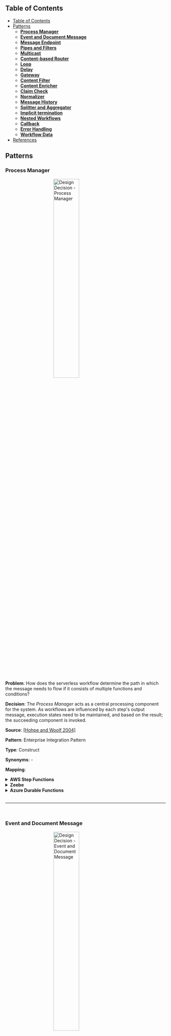 <style>
img
{
    display:block;
    float:none;
    margin-left:auto;
    margin-right:auto;
    width:40%;
}

iframe
{
    width:100%;
    height:100%;
    background: whitesmoke;
}
</style>
<link href="prism.css" rel="stylesheet" />
<script src="prism.js"></script>

## Table of Contents
- [Table of Contents](#table-of-contents)
- [Patterns](#patterns)
  - [**Process Manager**](#process-manager)
  - [**Event and Document Message**](#event-and-document-message)
  - [**Message Endpoint**](#message-endpoint)
  - [**Pipes and Filters**](#pipes-and-filters)
  - [**Multicast**](#multicast)
  - [**Content-based Router**](#content-based-router)
  - [**Loop**](#loop)
  - [**Delay**](#delay)
  - [**Gateway**](#gateway)
  - [**Content Filter**](#content-filter)
  - [**Content Enricher**](#content-enricher)
  - [**Claim Check**](#claim-check)
  - [**Normalizer**](#normalizer)
  - [**Message History**](#message-history)
  - [**Splitter and Aggregator**](#splitter-and-aggregator)
  - [**Implicit termination**](#implicit-termination)
  - [**Nested Workflows**](#nested-workflows)
  - [**Callback**](#callback)
  - [**Error Handling**](#error-handling)
  - [**Workflow Data**](#workflow-data)
- [References](#references)

## Patterns

### **Process Manager**

![Design Decision - Process Manager](images/Design_decisions_process_manager.png)

**Problem**: How does the serverless workflow determine the path in which the message needs to flow if it consists of multiple functions and conditions?

**Decision**: The _Process Manager_ acts as a central processing component for the system. As workflows are influenced by each step's output message, execution states need to be maintained, and based on the result; the succeeding component is invoked.

**Source**: [[Hohpe and Woolf 2004]](#1)

**Pattern**: Enterprise Integration Pattern

**Type**: Construct

**Synonyms**: -

**Mapping**:

<details>
<summary><b>AWS Step Functions</b></summary>
<!-- <iframe src="aws_step_functions\process_manager.html"></iframe> -->
States can be orchestrated using ASF State Machine.
<br/>
<div>
    <img src="./images/aws_mapping_process_manager.png" alt="Process Manager" style="
    height: 300px;
    width: 200px;
">
</div>
<br/>
<b>ASF snippet</b>:
<br/>
<pre>
  <code>
    {
    "Comment": "ASF Template",
    "StartAt": "Function",
    "States": {
        "Function": {
        "Type": "Pass",
        "End": true
        }
    }
    }
  </code>
</pre>
</details>

<details>
<summary><b>Zeebe</b></summary>
The "Process Manager" pattern for Zeebe is the broker coordinating the various tasks in the workflow. Here the various tasks are associated with their corresponding hosted function.
<br/>
<div>
    <img src="./images/zeebe_mapping_process_manager.png" alt="Process Manager">
</div>
</details>

<details>
<summary><b>Azure Durable Functions</b></summary>
Here the message routing "Process Manager" pattern for ADF is presented. Here the various functions are orchestrated using the primary Orchestration Function.
<br/>
<div>
    <img src="./images/adf_mapping_process_manager.png" alt="Process Manager">
</div>
</details>

<br />

----

<br />

### **Event and Document Message**

![Design Decision - Event and Document Message](images/Design_decisions_event_document_message.png)

**Problem**: How can the serverless workflow and its involved functions be executed/triggered?

**Decision**: External services or clients can invoke the serverless data processing workflow by an _Event Message_. Furthermore, _Event Messages_ can be used to invoke other workflows or services. As functions are considered a black box, the _Document Message_ containing the data structure message is the most optimum choice when communicating between internal states/functions.

**Source**: [[Hohpe and Woolf 2004]](#1)

**Pattern**: Enterprise Integration Pattern

**Type**: Construct

**Synonyms**: -

**Mapping**:

<details>
<summary><b>AWS Step Functions</b></summary>
ASF can be triggered using an event message via the API Gateway<sup><a href="#1" id="1">1</a></sup>. The various states in ASF are traversed using a document message that is a JSON structured message.
<br/>
<div>
    <img src="./images/aws_mapping_event_document_message.png" alt="Event Document Message">
</div>
</details>

<details>
<summary><b>Zeebe</b></summary>
In Zeebe, the Event and Document message constructs invoke the workflow and handle the internal communication between elements, respectively. A client can invoke the intermediatory Zeebe client, which in turn invokes the BPMN 2.0 Zeebe workflow via gRPC. Internally, the workflow uses variables and JSON messages to interact with the states.
<br/>
<div>
    <img src="./images/zeebe_mapping_event_document_message.png" alt="Event Document Message">
</div>
</details>

<details>
<summary><b>Azure Durable Functions</b></summary>
In ADF, the Event message construct invokes the orchestration function, and the Document message handles the internal message communication between the functions, as depicted by the figure.
<br/>
<div>
    <img src="./images/adf_mapping_event_document_message.png" alt="Event Document Message">
</div>
</details>

<br />

----

<br />

### **Message Endpoint**

![Design Decision - Message Endpoint](images/Design_decisions_message_endpoint.png)

**Problem**: How are various functions in a serverless workflow connected?

**Decision**: With the _Message Endpoint_ construct, the various functions do not need to be aware of the message formats, channel, or other functions present in the serverless workflow. The functions only need to be mindful that they will receive requests, and it just needs to process and send the acknowledgment/response back to the system

**Source**: [[Hohpe and Woolf 2004]](#1)

**Pattern**: Enterprise Integration Pattern

**Type**: Construct

**Synonyms**: -

**Mapping**:

<details>
<summary><b>AWS Step Functions</b></summary>
In ASF, Message Endpoint are linked to states with the "Task" type. The Task state has the following required fields:<br/>
- Resource: ARN that uniquely identifies the specific AWS Lambda to execute.
<br/>
<pre>
  <code class="language-json">
    "State": {
    "Type": "Task",
    "Resource": "arn:aws:states:::lambda:invoke",
    "Parameters": {
        "FunctionName": "arn:aws:lambda:REGION:ACCOUNT_ID:function:FUNCTION_NAME",
        "Payload": {
        "Input.$": "$"
        }
    },
    "Next": "NEXT_STATE"
    }
  </code>
</pre>
</details>

<details>
<summary><b>Zeebe</b></summary>
The Message Endpoint construct, which accepts the messages and processes the message, is mapped to the "Service Task" with Type = "lambda" (Based on the FaaS vendor provider). The below figure illustrates how this construct can be used in the BPMN 2.0 Zeebe modeler.
<br/>
<div>
    <img src="./images/zeebe_mapping_event_document_message.png" alt="Event Document Message">
</div>
<br/>
<pre>
  <code class="language-xml">
    <?xml version="1.0" encoding="UTF-8"?>
    <bpmn:definitions xmlns:bpmn="http://www.omg.org/spec/BPMN/20100524/MODEL" xmlns:bpmndi="http://www.omg.org/spec/BPMN/20100524/DI" xmlns:dc="http://www.omg.org/spec/DD/20100524/DC" xmlns:zeebe="http://camunda.org/schema/zeebe/1.0" id="Definitions_0dmi4p0" targetNamespace="http://bpmn.io/schema/bpmn" exporter="Zeebe Modeler" exporterVersion="0.11.0">
    <bpmn:process id="Zeebe_Process" name="Zeebe Model" isExecutable="true">
        <bpmn:serviceTask id="ServiceTask_Lambda" name="Service Task">
        <bpmn:extensionElements>
            <zeebe:taskDefinition type="lambda" />
        </bpmn:extensionElements>
        </bpmn:serviceTask>
    </bpmn:process>
    <bpmndi:BPMNDiagram id="BPMNDiagram_1">
        <bpmndi:BPMNPlane id="BPMNPlane_1" bpmnElement="Zeebe_Process">
        <bpmndi:BPMNShape id="Activity_079frpn_di" bpmnElement="ServiceTask_Lambda">
            <dc:Bounds x="160" y="80" width="100" height="80" />
        </bpmndi:BPMNShape>
        </bpmndi:BPMNPlane>
    </bpmndi:BPMNDiagram>
    </bpmn:definitions>
  </code>
</pre>
</details>

<details>
<summary><b>Azure Durable Functions</b></summary>
The Message Endpoint construct, which receives the messages and processes the message, is realized by the Activity Function. The functions must be idempotent as it follows the at-least-once execution strategy. The below code snippet illustrates how this construct can be used in ADF.
<br/>
<pre>
  <code class="language-javascript">
    const function = yield context.df.callActivity("Activity Function", "Payload")
  </code>
</pre>
</details>

<br />

----

<br />

### **Pipes and Filters**

![Design Decision - Pipes and Filters](images/Design_decisions_pipes_and_filters.png)

**Problem**: How to decompose a task that performs complex processing into a series of separate elements that can be reused?

**Decision**: _Pipes and Filters_ help in implementing complex processing in a granular, independent, resilient and sequential manner. Moreover, the fundamental building blocks of serverless workflows are functions, and each function in the pipeline is generally responsible for small transactions making this pattern style optimum.

**Source**: [[Hohpe and Woolf 2004]](#1)

**Pattern**: Enterprise Integration Pattern

**Type**: Construct

**Synonyms**: Sequence, Sequential routing, Serial Routing

**Mapping**:

<details>
<summary><b>AWS Step Functions</b></summary>
ASF can be triggered using an event message via the API Gateway<sup><a href="#1" id="1">1</a></sup>. The various states in ASF are traversed using a document message that is a JSON structured message.
<br/>
<div>
    <img src="./images/aws_mapping_event_document_message.png" alt="Event Document Message">
</div>
</details>

<details>
<summary><b>Zeebe</b></summary>
In Zeebe, the Event and Document message constructs invoke the workflow and handle the internal communication between elements, respectively. A client can invoke the intermediatory Zeebe client, which in turn invokes the BPMN 2.0 Zeebe workflow via gRPC. Internally, the workflow uses variables and JSON messages to interact with the states.
<br/>
<div>
    <img src="./images/zeebe_mapping_event_document_message.png" alt="Event Document Message">
</div>
</details>

<details>
<summary><b>Azure Durable Functions</b></summary>
"Pipes and Filters" play an essential aspect in standardizing a workflow execution and this is referred to as Function Chaining pattern<sup><a href="#20" id="20">20</a></sup> in ADF. The below code snippet shows how each Activity Function (filter) performs only one distinct operation and the pipes that are the JSON message that coordinate the various functions.
<br/>
<pre>
  <code class="language-javascript">
    import * as df from "durable-functions"

    module.exports = df.orchestrator(function* (context) {
        try {
            const function1Result = yield context.df.callActivity("function1", context.df.getInput())
            const function2Result = yield context.df.callActivity("function2", function1Result)
            const function3Result = yield context.df.callActivity("function3", function2Result)
            return function3Result;
        }
        catch (error) {
            console.error(error)
        }
    });
  </code>
</pre>
</details>

<br />

----

<br />

### **Multicast**

![Design Decision - Multicast](images/Design_decisions_multicast.png)

**Problem**: How will the serverless workflow route the same message to several endpoints and process them differently?

**Decision**: A _Multicast_ pattern is used to model the execution of parallel flows/concurrency by sending a copy of the same message to multiple recipients without checking any conditions. Here all outgoing flows are executed at the same time.

**Source**: [[Ibsen and Anstey 2010]](#2)

**Pattern**: Enterprise Integration Pattern

**Type**: Control Flow

**Synonyms**: Parallel Split, AND-Split, Parallel Routing, Fork

**Mapping**:

<details>
<summary><b>AWS Step Functions</b></summary>
ASF can be triggered using an event message via the API Gateway<sup><a href="#1" id="1">1</a></sup>. The various states in ASF are traversed using a document message that is a JSON structured message.
<br/>
<div>
    <img src="./images/aws_mapping_event_document_message.png" alt="Event Document Message">
</div>
</details>

<details>
<summary><b>Zeebe</b></summary>
In Zeebe, the Event and Document message constructs invoke the workflow and handle the internal communication between elements, respectively. A client can invoke the intermediatory Zeebe client, which in turn invokes the BPMN 2.0 Zeebe workflow via gRPC. Internally, the workflow uses variables and JSON messages to interact with the states.
<br/>
<div>
    <img src="./images/zeebe_mapping_event_document_message.png" alt="Event Document Message">
</div>
</details>

<details>
<summary><b>Azure Durable Functions</b></summary>
The "Multicast" pattern is implemented in ADF by following the below code snippet. In this implementation, the same data is sent to multiple Activity Functions and executed simultaneously.
<br/>
<pre>
  <code class="language-javascript">
    const df = require("durable-functions");

    module.exports = df.orchestrator(function* (context) {
        const parallelTasks = [];

        // Get input
        const data = context.df.getInput()

        // Perform parallel processing
        parallelTasks.push(context.df.callActivity("function1", data));
        parallelTasks.push(context.df.callActivity("function2", data));

        const arrayParallelTasksResult = yield context.df.Task.all(parallelTasks);

        return arrayParallelTasksResult
    });
  </code>
</pre>
</details>

<br />

----

<br />

### **Content-based Router**

![Design Decision - Content-based Router](images/Design_decisions_content_based_router.png)

**Problem**: Functions must be orchestrated to adhere to a process flow to generate an error-free/desired output. How can the messages be routed to the correct workflow execution path within the workflow based on the message content?

**Decision**:  A _Content-based Router_ helps in controlling the workflow based on the message content. Each outgoing flow connected from the router corresponds to a condition, and the flow with the satisfied condition is traversed. Based on the condition, one or many flows can be traversed. In this pattern, the router examines the message content using numerous criteria like fields, values, and conditions before routing to the appropriate path.

**Source**: [[Hohpe and Woolf 2004]](#1)

**Pattern**: Enterprise Integration Pattern

**Type**: Control Flow

**Synonyms**: Exclusive Choice, XOR-Split, Conditional Routing, Switch, Decision, Selection and OR-Split

**Mapping**:

<details>
<summary><b>AWS Step Functions</b></summary>
ASF can be triggered using an event message via the API Gateway<sup><a href="#1" id="1">1</a></sup>. The various states in ASF are traversed using a document message that is a JSON structured message.
<br/>
<div>
    <img src="./images/aws_mapping_event_document_message.png" alt="Event Document Message">
</div>
</details>

<details>
<summary><b>Zeebe</b></summary>
In Zeebe, the Event and Document message constructs invoke the workflow and handle the internal communication between elements, respectively. A client can invoke the intermediatory Zeebe client, which in turn invokes the BPMN 2.0 Zeebe workflow via gRPC. Internally, the workflow uses variables and JSON messages to interact with the states.
<br/>
<div>
    <img src="./images/zeebe_mapping_event_document_message.png" alt="Event Document Message">
</div>
</details>

<details>
<summary><b>Azure Durable Functions</b></summary>
With the below code snippet, a Content-based Router is realized in ADF by using conditionals to control the orchestration flow.
<br/>
<pre>
  <code class="language-javascript">
    const df = require("durable-functions");

    module.exports = df.orchestrator(function* (context) {
        var result
        // Get input
        const data = context.df.getInput()

        // Perform parallel processing
        if (data.isFunction1) {
            result = yield context.df.callActivity("function1", data)
        } else {
            result = yield context.df.callActivity("function2", data)
        }

        return result
    });
  </code>
</pre>
</details>

<br />

----

<br />

### **Loop**

![Design Decision - Loop](images/Design_decisions_loop.png)

**Problem**: In a serverless workflow, certain functions have to be executed multiple times to produce the desired outcome. How can the workflow orchestrate a function to be reused when it needs to be triggered recursively?

**Decision**:  The _Loop_ pattern is used to loop through the function multiple times

**Source**: [[Ibsen and Anstey 2010]](#2)

**Pattern**: Enterprise Integration Pattern

**Type**: Control Flow

**Synonyms**: Arbitrary Cycles, Iteration, Cycle

**Mapping**:

<details>
<summary><b>AWS Step Functions</b></summary>
ASF can be triggered using an event message via the API Gateway<sup><a href="#1" id="1">1</a></sup>. The various states in ASF are traversed using a document message that is a JSON structured message.
<br/>
<div>
    <img src="./images/aws_mapping_event_document_message.png" alt="Event Document Message">
</div>
</details>

<details>
<summary><b>Zeebe</b></summary>
In Zeebe, the Event and Document message constructs invoke the workflow and handle the internal communication between elements, respectively. A client can invoke the intermediatory Zeebe client, which in turn invokes the BPMN 2.0 Zeebe workflow via gRPC. Internally, the workflow uses variables and JSON messages to interact with the states.
<br/>
<div>
    <img src="./images/zeebe_mapping_event_document_message.png" alt="Event Document Message">
</div>
</details>

<details>
<summary><b>Azure Durable Functions</b></summary>
In ADF, looping of the functions can be implemented using entry/exit controlled loops. The below code snippet shows how Loop pattern is implemented using a <i>While</i> loop. 
<br/>
<pre>
  <code class="language-javascript">
    const df = require("durable-functions");

    module.exports = df.orchestrator(function* (context) {
        var result
        // Get input
        const data = context.df.getInput()

        // Loop till condition is false
        while (data.loopCondition) {
            result = yield context.df.callActivity("function1", data)
        }

        return result
    });
  </code>
</pre>
</details>

<br />

----

<br />

### **Delay**

![Design Decision - Delay](images/Design_decisions_event_delay.png)

**Problem**: There are situations during a workflow execution when it needs to be paused or delayed to wait for a response/acknowledgment from an external system. How can the workflow incorporate a delay or wait?

**Decision**:  The _Delay_ pattern helps in waiting or delaying a function from executing. The delay/wait can be configured by setting a time/period.

**Source**: [[Ibsen and Anstey 2010]](#2)

**Pattern**: Enterprise Integration Pattern

**Type**: Control Flow

**Synonyms**: -

**Mapping**:

<details>
<summary><b>AWS Step Functions</b></summary>
ASF can be triggered using an event message via the API Gateway<sup><a href="#1" id="1">1</a></sup>. The various states in ASF are traversed using a document message that is a JSON structured message.
<br/>
<div>
    <img src="./images/aws_mapping_event_document_message.png" alt="Event Document Message">
</div>
</details>

<details>
<summary><b>Zeebe</b></summary>
In Zeebe, the Event and Document message constructs invoke the workflow and handle the internal communication between elements, respectively. A client can invoke the intermediatory Zeebe client, which in turn invokes the BPMN 2.0 Zeebe workflow via gRPC. Internally, the workflow uses variables and JSON messages to interact with the states.
<br/>
<div>
    <img src="./images/zeebe_mapping_event_document_message.png" alt="Event Document Message">
</div>
</details>

<details>
<summary><b>Azure Durable Functions</b></summary>
ADF provides durable timers<sup><a href="#3" id="3">3</a></sup> for orchestrator functions to implement delays or set up timeouts on async actions. The below code snippet depicts how the "Delay" pattern is used in ADF.
<br/>
<pre>
  <code class="language-javascript">
    const df = require("durable-functions");
    const moment = require("moment");

    module.exports = df.orchestrator(function* (context) {

        const function1Result = yield context.df.callActivity("function1", context.df.getInput())

        // Perform delay operation
        const delay = moment.utc(context.df.currentUtcDateTime).add(30, "s");
        yield context.df.createTimer(delay.toDate())

        const function2Result = yield context.df.callActivity("function2", function1Result)

        return function2Result
    });
  </code>
</pre>
</details>

<br />

----

<br />

### **Gateway**

![Design Decision - Gateway](images/Design_decisions_gateway.png)

**Problem**: Business and operational/implementation logic must be as decoupled as possible to allow core business logic to remain simple?

**Decision**:  The ingestion and output logic need to be encapsulated in separate functions with the help of _Message Gateway_ pattern and this pattern also helps in dividing messaging-specific implementation from the business logic code.

**Source**: [[Hohpe and Woolf 2004]](#1)

**Pattern**: Enterprise Integration Pattern

**Type**: Function Specific

**Synonyms**: -

**Mapping**:

<details>
<summary><b>AWS Step Functions</b></summary>
ASF can be triggered using an event message via the API Gateway<sup><a href="#1" id="1">1</a></sup>. The various states in ASF are traversed using a document message that is a JSON structured message.
<br/>
<div>
    <img src="./images/aws_mapping_event_document_message.png" alt="Event Document Message">
</div>
</details>

<details>
<summary><b>Zeebe</b></summary>
In Zeebe, the Event and Document message constructs invoke the workflow and handle the internal communication between elements, respectively. A client can invoke the intermediatory Zeebe client, which in turn invokes the BPMN 2.0 Zeebe workflow via gRPC. Internally, the workflow uses variables and JSON messages to interact with the states.
<br/>
<div>
    <img src="./images/zeebe_mapping_event_document_message.png" alt="Event Document Message">
</div>
</details>

<details>
<summary><b>Azure Durable Functions</b></summary>
 The Gateway pattern is function-specific, and the pattern mapping is equivalent to Section~\ref{subsubsection:aws_gateway}.
</details>

<br />

----

<br />

### **Content Filter**

![Design Decision - Content Filter](images/Design_decisions_content_filter.png)

**Problem**: How can the workflow simplify dealing with large messages and transmit only the essential data to the required functions?

**Decision**:  The _Content Filter_ pattern simplifies the structure of the messages by removing irrelevant data.

**Source**: [[Hohpe and Woolf 2004]](#1)

**Pattern**: Enterprise Integration Pattern

**Type**: Function Specific

**Synonyms**: -

**Mapping**:

<details>
<summary><b>AWS Step Functions</b></summary>
ASF can be triggered using an event message via the API Gateway<sup><a href="#1" id="1">1</a></sup>. The various states in ASF are traversed using a document message that is a JSON structured message.
<br/>
<div>
    <img src="./images/aws_mapping_event_document_message.png" alt="Event Document Message">
</div>
</details>

<details>
<summary><b>Zeebe</b></summary>
In Zeebe, the Event and Document message constructs invoke the workflow and handle the internal communication between elements, respectively. A client can invoke the intermediatory Zeebe client, which in turn invokes the BPMN 2.0 Zeebe workflow via gRPC. Internally, the workflow uses variables and JSON messages to interact with the states.
<br/>
<div>
    <img src="./images/zeebe_mapping_event_document_message.png" alt="Event Document Message">
</div>
</details>

<details>
<summary><b>Azure Durable Functions</b></summary>
The Content Filter pattern is function-specific, and the pattern mapping is equivalent to code snippet presented in Section~\ref{subsubsection:aws_content_filter}. This pattern can also be realized in the Orchestration function using the below code snippet by filtering data before sending it as a payload to the subsequent function call.
<br/>
<pre>
  <code class="language-javascript">
    const df = require("durable-functions");
    const utils = require("../utility/utils.js");

    module.exports = df.orchestrator(function* (context) {
        var function1Result = yield context.df.callActivity("function1", context.df.getInput())
        // Start : Filter result
        function1Result = utils.removeField(function1Result,'parameter1')
        // End : Filter result
        const function2Result = yield context.df.callActivity("function2", function1Result)
        return function2Result
    });
  </code>
</pre>
</details>

<br />

----

<br />

### **Content Enricher**

![Design Decision - Content Enricher](images/Design_decisions_content_enricher.png)

**Problem**: How can the workflow fetch additional data required by the functions to process the message?

**Decision**:  The _Content Enricher_ pattern accesses external data source and augments the original message with the missing information.

**Source**: [[Hohpe and Woolf 2004]](#1)

**Pattern**: Enterprise Integration Pattern

**Type**: Function Specific

**Synonyms**: -

**Mapping**:

<details>
<summary><b>AWS Step Functions</b></summary>
ASF can be triggered using an event message via the API Gateway<sup><a href="#1" id="1">1</a></sup>. The various states in ASF are traversed using a document message that is a JSON structured message.
<br/>
<div>
    <img src="./images/aws_mapping_event_document_message.png" alt="Event Document Message">
</div>
</details>

<details>
<summary><b>Zeebe</b></summary>
In Zeebe, the Event and Document message constructs invoke the workflow and handle the internal communication between elements, respectively. A client can invoke the intermediatory Zeebe client, which in turn invokes the BPMN 2.0 Zeebe workflow via gRPC. Internally, the workflow uses variables and JSON messages to interact with the states.
<br/>
<div>
    <img src="./images/zeebe_mapping_event_document_message.png" alt="Event Document Message">
</div>
</details>

<details>
<summary><b>Azure Durable Functions</b></summary>
 The Content Enricher pattern is function-specific, and the pattern mapping is equivalent to Section~\ref{subsubsection:aws_content_filter}. The pattern can also be performed in the orchestration function by following the below template. The below code snippet shows how a function's result enriches another function and then is used as a payload to another activity function.
<br/>
<pre>
  <code class="language-javascript">
    const df = require("durable-functions");
    const utils = require("../utility/utils.js");

    module.exports = df.orchestrator(function* (context) {
        var function1Result = yield context.df.callActivity("function1", context.df.getInput())
        var function2Result = yield context.df.callActivity("function2", context.df.getInput())
        // Start : Enrich result
        function1Result = utils.addNewField(function1Result, function2Result)
        // End : Enrich result
        const function3Result = yield context.df.callActivity("function3", function1Result)
        return function3Result
    });
  </code>
</pre>
</details>

<br />

----

<br />

### **Claim Check**

![Design Decision - Claim Check](images/Design_decisions_claim_check.png)

**Problem**: Functions that pass large payloads of data within the workflow can be terminated due to size limitations. How will the communication between functions be handled when large messages need to be passed within the workflow?

**Decision**:  Large fields are temporarily filtered in the source function and enriched in the destination function using the _Claim Check_ pattern. The payload is stored in a persistent store, and a _Claim Check_ is passed to the target component. Internally, _Claim Check_ uses the _Content Filter_ and _Content Enricher_ pattern. The _Content Filter_ pattern removes insignificant data from an output message leaving only essential information, thus simplifying its structure. The target function then uses the _Content Enricher_ pattern to augment the received message with the missing information, usually with the help of an external data source.

**Source**: [[Hohpe and Woolf 2004]](#1)

**Pattern**: Enterprise Integration Pattern

**Type**: Function Specific

**Synonyms**: -

**Mapping**:

<details>
<summary><b>AWS Step Functions</b></summary>
ASF can be triggered using an event message via the API Gateway<sup><a href="#1" id="1">1</a></sup>. The various states in ASF are traversed using a document message that is a JSON structured message.
<br/>
<div>
    <img src="./images/aws_mapping_event_document_message.png" alt="Event Document Message">
</div>
</details>

<details>
<summary><b>Zeebe</b></summary>
In Zeebe, the Event and Document message constructs invoke the workflow and handle the internal communication between elements, respectively. A client can invoke the intermediatory Zeebe client, which in turn invokes the BPMN 2.0 Zeebe workflow via gRPC. Internally, the workflow uses variables and JSON messages to interact with the states.
<br/>
<div>
    <img src="./images/zeebe_mapping_event_document_message.png" alt="Event Document Message">
</div>
</details>

<details>
<summary><b>Azure Durable Functions</b></summary>
 The Claim Check pattern internally uses the Content Filter and Enricher pattern. Hence, the mapping is similar to AWS Step Functions.
</details>

<br />

----

<br />

### **Normalizer**

![Design Decision - Normalizer](images/Design_decisions_normalizer.png)

**Problem**: How can the output from each terminal function in the workflow branches be normalized, which otherwise would require having an additional normalization function?

**Decision**:  The _Normalizer_ pattern helps solve this problem by ensuring that the messages produced from any branch confirm with a standard format that is understandable by the recipient component. In this pattern, each message is passed through a custom message translator so that the resulting messages match a standard format. Hence this pattern helps in preventing the creation and invoking of additional functions to handle this scenario.

**Source**: [[Hohpe and Woolf 2004]](#1)

**Pattern**: Enterprise Integration Pattern

**Type**: Function Specific

**Synonyms**: -

**Mapping**:

<details>
<summary><b>AWS Step Functions</b></summary>
ASF can be triggered using an event message via the API Gateway<sup><a href="#1" id="1">1</a></sup>. The various states in ASF are traversed using a document message that is a JSON structured message.
<br/>
<div>
    <img src="./images/aws_mapping_event_document_message.png" alt="Event Document Message">
</div>
</details>

<details>
<summary><b>Zeebe</b></summary>
In Zeebe, the Event and Document message constructs invoke the workflow and handle the internal communication between elements, respectively. A client can invoke the intermediatory Zeebe client, which in turn invokes the BPMN 2.0 Zeebe workflow via gRPC. Internally, the workflow uses variables and JSON messages to interact with the states.
<br/>
<div>
    <img src="./images/zeebe_mapping_event_document_message.png" alt="Event Document Message">
</div>
</details>

<details>
<summary><b>Azure Durable Functions</b></summary>

</details>

<br />

----

<br />

### **Message History**

![Design Decision - Message History](images/Design_decisions_message_history.png)

**Problem**: How can we effectively analyze and debug the flow of messages in a loosely coupled and granular system?

**Decision**:  The primary purpose of employing a serverless paradigm is to build loosely coupled and granular systems. However, building such systems induces the complexity of debugging and traceability as it is not intuitively possible to comprehend the flow of the message. This problem can be solved using the _Message History_ pattern, in which the system maintains the history of the message. Thus when a message fails to be processed in the system, the developer can trace back the steps and provide instant feedback and solution.

**Source**: [[Hohpe and Woolf 2004]](#1)

**Pattern**: Enterprise Integration Pattern

**Type**: Function Specific

**Synonyms**: -

**Mapping**:

<details>
<summary><b>AWS Step Functions</b></summary>
ASF can be triggered using an event message via the API Gateway<sup><a href="#1" id="1">1</a></sup>. The various states in ASF are traversed using a document message that is a JSON structured message.
<br/>
<div>
    <img src="./images/aws_mapping_event_document_message.png" alt="Event Document Message">
</div>
</details>

<details>
<summary><b>Zeebe</b></summary>
In Zeebe, the Event and Document message constructs invoke the workflow and handle the internal communication between elements, respectively. A client can invoke the intermediatory Zeebe client, which in turn invokes the BPMN 2.0 Zeebe workflow via gRPC. Internally, the workflow uses variables and JSON messages to interact with the states.
<br/>
<div>
    <img src="./images/zeebe_mapping_event_document_message.png" alt="Event Document Message">
</div>
</details>

<details>
<summary><b>Azure Durable Functions</b></summary>
The Message History of the Azure Durable Orchestration function is maintained using the execution history table<sup><a href="#4" id="4">4</a></sup> as shown in the below figure. When <i>yield</i> is invoked the Activity function result is stored in the History Table. In a Azure Durable Orchestration function execution, the Activity Functions have an at-least-once policy making the History Table crucial to check if the function has been executed or not. The History Table provides the input and result for each function.
<br/>
<div>
    <img src="./images/adf_mapping_message_history.png" alt="Message History">
</div>
</details>

<br />

----

<br />

### **Splitter and Aggregator**

![Design Decision - Splitter and Aggregator](images/Design_decisions_splitter_and_aggregator.png)

**Problem**: How can the serverless workflow process multiple homogeneous records concurrently that are part of a single payload?

**Decision**:  A _Splitter_ pattern helps split a single message into a sequence of sub-messages that can be processed individually. Likewise, the _Aggregator_ pattern performs the contrary by collecting a complete set of related messages. Combining the two patterns simulates the MapReduce<sup><a href="#2" id="2">2</a></sup> implementation, which can be used to split the array payload into smaller chunks that be processed in a parallel fashion and, more importantly, avoid payload limit issues.

**Source**: [[Hohpe and Woolf 2004]](#1)

**Pattern**: Enterprise Integration Pattern

**Type**: Function Specific

**Synonyms**: Fan-out, Fan-in

**Mapping**:

<details>
<summary><b>AWS Step Functions</b></summary>
ASF can be triggered using an event message via the API Gateway<sup><a href="#1" id="1">1</a></sup>. The various states in ASF are traversed using a document message that is a JSON structured message.
<br/>
<div>
    <img src="./images/aws_mapping_event_document_message.png" alt="Event Document Message">
</div>
</details>

<details>
<summary><b>Zeebe</b></summary>
In Zeebe, the Event and Document message constructs invoke the workflow and handle the internal communication between elements, respectively. A client can invoke the intermediatory Zeebe client, which in turn invokes the BPMN 2.0 Zeebe workflow via gRPC. Internally, the workflow uses variables and JSON messages to interact with the states.
<br/>
<div>
    <img src="./images/zeebe_mapping_event_document_message.png" alt="Event Document Message">
</div>
</details>

<details>
<summary><b>Azure Durable Functions</b></summary>
The presented code snippet shows how the Splitter and Aggregator pattern is implemented using ADF and is also referred to as Fan-out/Fan-in pattern<sup><a href="#5" id="5">5</a></sup>. Similar to Multicast, in this pattern, the data is processed using a parallel construct. In ADF, the Splitter and Aggregator pattern is implemented by first splitting the data into batches, and then each batch is processed using the same function parallelly. The result of each branch is aggregated using another Activity Function.
<br/>
<pre>
  <code class="language-javascript">
    const df = require("durable-functions");

    module.exports = df.orchestrator(function* (context) {
        const mapTasks = [];

        // Get a list of batches to process in parallel
        const batch = yield context.df.callActivity("function1");

        // Perform parallel processing of the batches (Map)
        for (let i = 0; i < batch.length; i++) {
            mapTasks.push(context.df.callActivity("function2", batch[i]));
        }
        const arrayParallelTasksResult = yield context.df.Task.all(mapTasks);

        // Aggregate the results (Reduce)
        yield context.df.callActivity("function3", arrayParallelTasksResult);
    });
  </code>
</pre>
</details>

<br />

----

<br />

### **Implicit termination**

![Design Decision - Implicit termination](images/Design_decisions_implicit_termination.png)

**Problem**: How to terminate the workflow when no execution steps are remaining?

**Decision**:  The _Implicit Termination_ pattern states that if there is no task to be performed, stop the workflow

**Source**: [[Russell et al. 2006a]](#3), [[van der Aalst et al. 2003]](#4)

**Pattern**: Workflow Control-Flow Pattern

**Type**: Control Flow

**Synonyms**: -

**Mapping**:

<details>
<summary><b>AWS Step Functions</b></summary>
ASF can be triggered using an event message via the API Gateway<sup><a href="#1" id="1">1</a></sup>. The various states in ASF are traversed using a document message that is a JSON structured message.
<br/>
<div>
    <img src="./images/aws_mapping_event_document_message.png" alt="Event Document Message">
</div>
</details>

<details>
<summary><b>Zeebe</b></summary>
In Zeebe, the Event and Document message constructs invoke the workflow and handle the internal communication between elements, respectively. A client can invoke the intermediatory Zeebe client, which in turn invokes the BPMN 2.0 Zeebe workflow via gRPC. Internally, the workflow uses variables and JSON messages to interact with the states.
<br/>
<div>
    <img src="./images/zeebe_mapping_event_document_message.png" alt="Event Document Message">
</div>
</details>

<details>
<summary><b>Azure Durable Functions</b></summary>
Implicit termination pattern in ADF occurs when the Orchestration function reaches the last execution statement or when a "return" statement is reached. The below code snippet depicts when the return statement is reached, the ADF orchestration function is terminated.
<br/>
<pre>
  <code class="language-javascript">
    const df = require("durable-functions");

    module.exports = df.orchestrator(function* (context) {
        const function1Result = yield context.df.callActivity("function1", context.df.getInput())
        return function1Result
    });
  </code>
</pre>
</details>

<br />

----

<br />

### **Nested Workflows**

![Design Decision - Nested Workflows](images/Design_decisions_nested_workflows.png)

**Problem**: If some tasks are alike, how do we abstract and represent them as a hierarchical and reusable model?

**Decision**:  _Nested Workflows_ patterns help facilitate reusable workflows, abstracting complex logic, effective communication, and hierarchical and modular modeling.

**Source**: [[Russell et al. 2006a]](#3), [[van der Aalst et al. 2003]](#4)

**Pattern**: Workflow Control-Flow Pattern

**Type**: Control Flow

**Synonyms**: Sub-workflow

**Mapping**:

<details>
<summary><b>AWS Step Functions</b></summary>
ASF can be triggered using an event message via the API Gateway<sup><a href="#1" id="1">1</a></sup>. The various states in ASF are traversed using a document message that is a JSON structured message.
<br/>
<div>
    <img src="./images/aws_mapping_event_document_message.png" alt="Event Document Message">
</div>
</details>

<details>
<summary><b>Zeebe</b></summary>
In Zeebe, the Event and Document message constructs invoke the workflow and handle the internal communication between elements, respectively. A client can invoke the intermediatory Zeebe client, which in turn invokes the BPMN 2.0 Zeebe workflow via gRPC. Internally, the workflow uses variables and JSON messages to interact with the states.
<br/>
<div>
    <img src="./images/zeebe_mapping_event_document_message.png" alt="Event Document Message">
</div>
</details>

<details>
<summary><b>Azure Durable Functions</b></summary>
In ADF, a nested workflow pattern is constructed when another durable orchestration function is invoked from the parent orchestration function. The below code snippet shows how the sub orchestration function can be triggered using the <i>callSubOrchestrator</i><sup><a href="#6" id="6">6</a></sup> function call.
<br/>
<pre>
  <code class="language-javascript">
    const df = require("durable-functions");

    module.exports = df.orchestrator(function* (context) {
        const result = context.df.callSubOrchestrator("subOrchestration", context.df.getInput())
        return result
    });
  </code>
</pre>
</details>

<br />

----

<br />

### **Callback**

![Design Decision - Callback](images/Design_decisions_callback.png)

**Problem**: How can the serverless workflow handle external invocations from a service or a human-performed activity?

**Decision**:  In the _Callback_ pattern, the workflow pauses execution and waits until an appropriate response is received to proceed with the execution. These tasks can be human, service, or some response from an external process.

**Source**: [[Russell et al. 2006a]](#3), [[van der Aalst et al. 2003]](#4)

**Pattern**: Workflow Control-Flow Pattern

**Type**: Control Flow / Function Specific

**Synonyms**: -

**Mapping**:

<details>
<summary><b>AWS Step Functions</b></summary>
ASF can be triggered using an event message via the API Gateway<sup><a href="#1" id="1">1</a></sup>. The various states in ASF are traversed using a document message that is a JSON structured message.
<br/>
<div>
    <img src="./images/aws_mapping_event_document_message.png" alt="Event Document Message">
</div>
</details>

<details>
<summary><b>Zeebe</b></summary>
In Zeebe, the Event and Document message constructs invoke the workflow and handle the internal communication between elements, respectively. A client can invoke the intermediatory Zeebe client, which in turn invokes the BPMN 2.0 Zeebe workflow via gRPC. Internally, the workflow uses variables and JSON messages to interact with the states.
<br/>
<div>
    <img src="./images/zeebe_mapping_event_document_message.png" alt="Event Document Message">
</div>
</details>

<details>
<summary><b>Azure Durable Functions</b></summary>
The callback pattern can be implemented in ADF using <i>waitForExternalEvent</i><sup><a href="#7" id="7">7</a></sup>, allowing an orchestrator to wait and listen for an external event asynchronously. The below code snippet presents how the pattern is implemented using ADF.
<br/>
<pre>
  <code class="language-javascript">
    const df = require("durable-functions");

    module.exports = df.orchestrator(function* (context) {
        const token = yield context.df.waitForExternalEvent("externalFunction");
        if (token) {
            // token received from external and continue processing
        } else {
            // token failed
        }
    });
  </code>
</pre>
</details>

<br />

----

<br />

### **Error Handling**

![Design Decision - Error Handling](images/Design_decisions_error_handling.png)

**Problem**: How can the system handle error exceptions that might occur in the workflow and manage them gracefully?

**Decision**:  The _Error Handling_ pattern helps handle exceptions due to abnormal input or conditions and can retry the processing when needed.

**Source**: [[Russell et al. 2006a]](#3)

**Pattern**: Workflow Control-Flow Pattern

**Type**: Control Flow / Function Specific

**Synonyms**: -

**Mapping**:

<details>
<summary><b>AWS Step Functions</b></summary>
ASF can be triggered using an event message via the API Gateway<sup><a href="#1" id="1">1</a></sup>. The various states in ASF are traversed using a document message that is a JSON structured message.
<br/>
<div>
    <img src="./images/aws_mapping_event_document_message.png" alt="Event Document Message">
</div>
</details>

<details>
<summary><b>Zeebe</b></summary>
In Zeebe, the Event and Document message constructs invoke the workflow and handle the internal communication between elements, respectively. A client can invoke the intermediatory Zeebe client, which in turn invokes the BPMN 2.0 Zeebe workflow via gRPC. Internally, the workflow uses variables and JSON messages to interact with the states.
<br/>
<div>
    <img src="./images/zeebe_mapping_event_document_message.png" alt="Event Document Message">
</div>
</details>

<details>
<summary><b>Azure Durable Functions</b></summary>
Error handling<sup><a href="#8" id="8">8</a></sup> in ADF is implemented using the programming language's built-in error-handling features (try-catch), as shown in the code snippet. Exceptions thrown in an Activity Function are directed back to the orchestrator function and thrown as a <i>FunctionFailedException</i>.
<br/>
<pre>
  <code class="language-javascript">
    const df = require("durable-functions");

    module.exports = df.orchestrator(function* (context) {
        try {
            const function1 = yield context.df.callActivity("function1", context.df.getInput())
            return function1;
        }
        catch (error) {
            console.error(error)
        }
    });
  </code>
</pre>
</details>

<br />

----

<br />

### **Workflow Data**

![Design Decision - Workflow Data](images/Design_decisions_workflow_data.png)

**Problem**:

- Sharing external and internal dependencies so that code duplication can be kept to the bare minimum and prevent maintainability issues.
- Reduce the size of your deployment package.
- Ensure the usage of common versions of dependencies/data between various components.

**Decision**:  The _Workflow Data_ pattern states that the data required for the whole workflow will be available to all functions. In this pattern, the shared libraries and packages are placed under the appropriate directory or vendor-specific offerings.

**Source**: [[Russell et al. 2005]](#5)

**Pattern**: Workflow Data Pattern

**Type**: Function Specific

**Synonyms**: -

**Mapping**:

<details>
<summary><b>AWS Step Functions</b></summary>
ASF can be triggered using an event message via the API Gateway<sup><a href="#1" id="1">1</a></sup>. The various states in ASF are traversed using a document message that is a JSON structured message.
<br/>
<div>
    <img src="./images/aws_mapping_event_document_message.png" alt="Event Document Message">
</div>
</details>

<details>
<summary><b>Zeebe</b></summary>
In Zeebe, the Event and Document message constructs invoke the workflow and handle the internal communication between elements, respectively. A client can invoke the intermediatory Zeebe client, which in turn invokes the BPMN 2.0 Zeebe workflow via gRPC. Internally, the workflow uses variables and JSON messages to interact with the states.
<br/>
<div>
    <img src="./images/zeebe_mapping_event_document_message.png" alt="Event Document Message">
</div>
</details>

<details>
<summary><b>Azure Durable Functions</b></summary>
The Workflow Data pattern is function-specific, and sharing utilities, libraries, and helper code can be done by placing all these compiled files in a folder at the root level of the functions.
<br/>
<div>
    <img src="./images/azure_mapping_workflow_data.png" alt="Workflow Data">
</div>
</details>

<br />

----

<br />

## References

<a id="1">[Hohpe and Woolf 2004]</a>
Hohpe, G. and Woolf, B., 2004. Enterprise integration patterns: Designing, building, and deploying messaging solutions. Addison-Wesley Professional.

<a id="2">[Ibsen and Anstey 2010]</a>
Ibsen, C. and Anstey, J., 2018. Camel in action. Simon and Schuster.

<a id="3">[Russell et al. 2006a]</a>
Russell, N., Ter Hofstede, A.H., Van Der Aalst, W.M. and Mulyar, N., 2006. Workflow control-flow patterns: A revised view. BPM Center Report BPM-06-22, BPMcenter. org, pp.06-22.

<a id="4">[van der Aalst et al. 2003]</a>
van Der Aalst, W.M., Ter Hofstede, A.H., Kiepuszewski, B. and Barros, A.P., 2003. Workflow patterns. Distributed and parallel databases, 14(1), pp.5-51.

<a id="5">[Russell et al. 2005]</a>
Russell, N., Ter Hofstede, A.H., Edmond, D. and Van der Aalst, W.M., 2005, October. Workflow data patterns: Identification, representation and tool support. In International Conference on Conceptual Modeling (pp. 353-368). Springer, Berlin, Heidelberg.


***
<sup id="1"><a href="https://aws.amazon.com/api-gateway" title="AWS API Gateway">1. https://aws.amazon.com/api-gateway</a></sup>

<sup id="2"><a href="https://en.wikipedia.org/wiki/MapReduce" title="MapReduce">2. https://en.wikipedia.org/wiki/MapReduce</a></sup>

<sup id="20"><a href="https://docs.microsoft.com/en-us/azure/azure-functions/durable/durable-functions-sequence?tabs=javascript" title="Timers">20. https://docs.microsoft.com/en-us/azure/azure-functions/durable/durable-functions-sequence?tabs=javascript</a></sup>

<sup id="3"><a href="https://docs.microsoft.com/en-us/azure/azure-functions/durable/durable-functions-timers?tabs=javascript" title="Timers">3. https://docs.microsoft.com/en-us/azure/azure-functions/durable/durable-functions-timers?tabs=javascript</a></sup>

<sup id="4"><a href="https://docs.microsoft.com/en-us/azure/azure-functions/durable/durable-functions-orchestrations?tabs=javascript\#orchestration-history" title="MessageHistory">4. https://docs.microsoft.com/en-us/azure/azure-functions/durable/durable-functions-orchestrations?tabs=javascript\#orchestration-history</a></sup>

<sup id="5"><a href="https://docs.microsoft.com/en-us/azure/azure-functions/durable/durable-functions-overview?tabs=javascript\#fan-in-out" title="FanInOut">5. https://docs.microsoft.com/en-us/azure/azure-functions/durable/durable-functions-overview?tabs=javascript\#fan-in-out</a></sup>

<sup id="6"><a href="https://docs.microsoft.com/en-us/azure/azure-functions/durable/durable-functions-sub-orchestrations?tabs=javascript" title="NestedWorkflow">6. https://docs.microsoft.com/en-us/azure/azure-functions/durable/durable-functions-sub-orchestrations?tabs=javascript</a></sup>

<sup id="7"><a href="https://docs.microsoft.com/en-us/azure/azure-functions/durable/durable-functions-external-events?tabs=javascript" title="CallBack">7. https://docs.microsoft.com/en-us/azure/azure-functions/durable/durable-functions-external-events?tabs=javascript</a></sup>

<sup id="8"><a href="https://docs.microsoft.com/en-us/azure/azure-functions/durable/durable-functions-error-handling?tabs=javascript" title="ErrorHandling">8. https://docs.microsoft.com/en-us/azure/azure-functions/durable/durable-functions-error-handling?tabs=javascript</a></sup>

